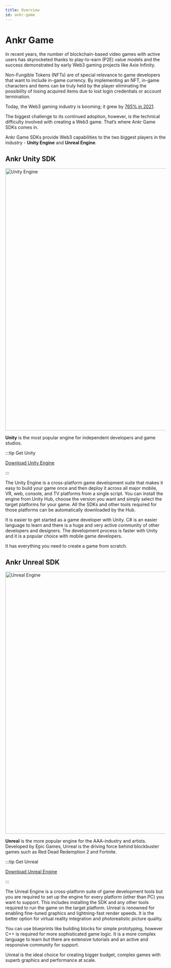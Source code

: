```yaml
---
title: Overview
id: ankr-game
---
```


# Ankr Game

In recent years, the number of blockchain-based video games with active users has skyrocketed thanks to play-to-earn (P2E) value models and the success demonstrated by early Web3 gaming projects like Axie Infinity.

Non-Fungible Tokens (NFTs) are of special relevance to game developers that want to include in-game currency. By implementing an NFT, in-game characters and items can be truly held by the player eliminating the possibility of losing acquired items due to lost login credentials or account termination. 

Today, the Web3 gaming industry is booming; it grew by [765% in 2021](https://www.forbes.com/sites/lawrencewintermeyer/2022/01/25/does-blockchain-herald-the-dawn-of-a-new-era-for-gaming/?sh=10d21ecf6827). 

The biggest challenge to its continued adoption, however, is the technical difficulty involved with creating a Web3 game. That’s where Ankr Game SDKs comes in. 

Ankr Game SDKs provide Web3 capabilities to the two biggest players in the industry - **Unity Engine** and **Unreal Engine**.

## Ankr Unity SDK  

<img src="/Unity.png" alt="Unity Engine" class="responsive-pic" width="820" />

**Unity** is the most popular engine for independent developers and game studios. 

:::tip Get Unity

[Download Unity Engine](https://unity3d.com/get-unity/download)

:::

The Unity Engine is a cross-platform game development suite that makes it easy to build your game once and then deploy it across all major mobile, VR, web, console, and TV platforms from a single script. You can install the engine from Unity Hub, choose the version you want and simply select the target platforms for your game. All the SDKs and other tools required for those platforms can be automatically downloaded by the Hub.

It is easier to get started as a game developer with Unity. C# is an easier language to learn and 
there is a huge and very active community of other developers and designers. The development process is faster with Unity and it is a popular choice with mobile game developers. 

It has everything you need to create a game from scratch. 

## Ankr Unreal SDK 

<img src="/unreal.png" alt="Unreal Engine" class="responsive-pic" width="820" />

**Unreal** is the more popular engine for the AAA-industry and artists. Developed by Epic Games, Unreal is the driving force behind blockbuster games such as Red Dead Redemption 2 and Fortnite. 

:::tip Get Unreal

[Download Unreal Engine](https://www.unrealengine.com/en-US/download)

:::

The Unreal Engine is a cross-platform suite of game development tools but you are required to set up the engine for every platform (other than PC) you want to support. This includes installing the SDK and any other tools required to run the game on the target platform. Unreal is renowned for enabling fine-tuned graphics and lightning-fast render speeds. It is the better option for virtual reality integration and photorealistic picture quality. 

You can use blueprints like building blocks for simple prototyping, however C++ is required for more sophisticated game logic. It is a more complex language to learn but there are extensive tutorials and an active and responsive community for support. 

Unreal is the ideal choice for creating bigger budget, complex games with superb graphics and performance at scale.